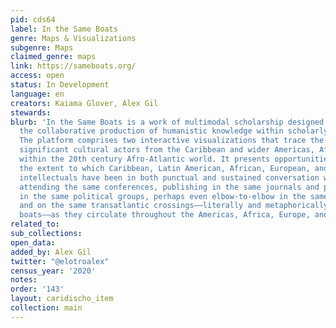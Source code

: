 ```yaml
---
pid: cds64
label: In the Same Boats
genre: Maps & Visualizations
subgenre: Maps
claimed_genre: maps
link: https://sameboats.org/
access: open
status: In Development
language: en
creators: Kaiama Glover, Alex Gil
stewards:
blurb: 'In the Same Boats is a work of multimodal scholarship designed to encourage
  the collaborative production of humanistic knowledge within scholarly communities.
  The platform comprises two interactive visualizations that trace the movements of
  significant cultural actors from the Caribbean and wider Americas, Africa, and Europe
  within the 20th century Afro-Atlantic world. It presents opportunities for unearthing
  the extent to which Caribbean, Latin American, African, European, and Afro-American
  intellectuals have been in both punctual and sustained conversation with one another:
  attending the same conferences, publishing in the same journals and presses, active
  in the same political groups, perhaps even elbow-to-elbow in the same Parisian cafés
  and on the same transatlantic crossings––literally and metaphorically in the same
  boats––as they circulate throughout the Americas, Africa, Europe, and beyond.'
related_to:
sub_collections:
open_data:
added_by: Alex Gil
twitter: "@elotroalex"
census_year: '2020'
notes:
order: '143'
layout: caridischo_item
collection: main
---
```

